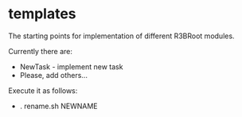 templates
========

The starting points for implementation of different R3BRoot modules.

Currently there are:

- NewTask - implement new task
- Please, add others...

Execute it as follows:

- . rename.sh NEWNAME
